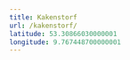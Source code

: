 ```yaml
---
title: Kakenstorf
url: /kakenstorf/
latitude: 53.30866030000001
longitude: 9.767448700000001
---
```

